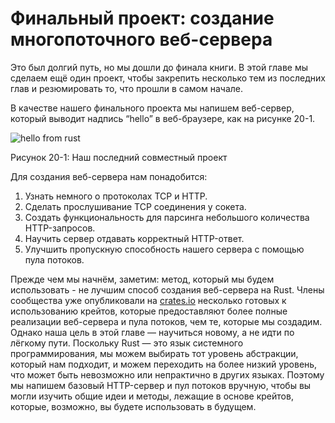 # Финальный проект: создание многопоточного веб-сервера

Это был долгий путь, но мы дошли до финала книги. В этой главе мы сделаем ещё один проект, чтобы закрепить несколько тем из последних глав и резюмировать то, что прошли в самом начале.

В качестве нашего финального проекта мы напишем веб-сервер, который выводит надпись “hello” в веб-браузере, как на рисунке 20-1.

![hello from rust](https://github.com/ruRust/book/blob/master/rustbook-en/src/img/trpl20-01.png?raw=true)

<span class="caption">Рисунок 20-1: Наш последний совместный проект</span>

Для создания веб-сервера нам понадобится:

1. Узнать немного о протоколах TCP и HTTP.
2. Сделать прослушивание TCP соединения у сокета.
3. Создать функциональность для парсинга небольшого количества HTTP-запросов.
4. Научить сервер отдавать корректный HTTP-ответ.
5. Улучшить пропускную способность нашего сервера с помощью пула потоков.

Прежде чем мы начнём, заметим: метод, который мы будем использовать - не лучшим способ создания веб-сервера на Rust. Члены сообщества уже опубликовали на [crates.io](https://crates.io/) несколько готовых к использованию крейтов, которые предоставляют более полные реализации веб-сервера и пула потоков, чем те, которые мы создадим. Однако наша цель в этой главе — научиться новому, а не идти по лёгкому пути. Поскольку Rust — это язык системного программирования, мы можем выбирать тот уровень абстракции, который нам подходит, и можем переходить на более низкий уровень, что может быть невозможно или непрактично в других языках. Поэтому мы напишем базовый HTTP-сервер и пул потоков вручную, чтобы вы могли изучить общие идеи и методы, лежащие в основе крейтов, которые, возможно, вы будете использовать в будущем.
